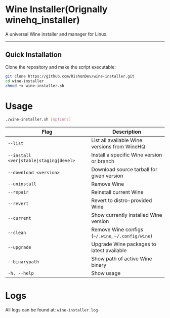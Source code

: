 # Wine Installer(Orignally winehq_installer)

A universal Wine installer and manager for Linux.  

---

## Quick Installation

Clone the repository and make the script executable:

```bash
git clone https://github.com/RishonDev/wine-installer.git
cd wine-installer
chmod +x wine-installer.sh
```

# Usage
```bash
./wine-installer.sh [options]
```
| Flag                                      | Description                                       |
| ----------------------------------------- | ------------------------------------------------- |
| `--list`                                  | List all available Wine versions from WineHQ      |
| `--install <ver\|stable\|staging\|devel>` | Install a specific Wine version or branch         |
| `--download <version>`                    | Download source tarball for given version         |
| `--uninstall`                             | Remove Wine                                       |
| `--repair`                                | Reinstall current Wine                            |
| `--revert`                                | Revert to distro-provided Wine                    |
| `--current`                               | Show currently installed Wine version             |
| `--clean`                                 | Remove Wine configs (`~/.wine`, `~/.config/wine`) |
| `--upgrade`                               | Upgrade Wine packages to latest available         |
| `--binarypath`                            | Show path of active Wine binary                   |
| `-h, --help`                              | Show usage                                        |

# Logs
All logs can be found at: `wine-installer.log`
